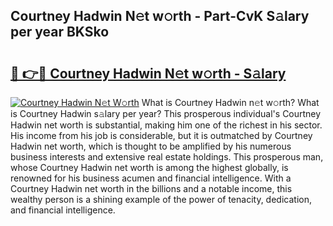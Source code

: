 ## Courtney Hadwin N𝚎t w𝚘rth - Part-CvK S𝚊lary per year BKSko

# <h2><a href="http://gc33y58.nevu.top/?p=Courtney+Hadwin">🔗 👉🔴 Courtney Hadwin N𝚎t w𝚘rth - S𝚊lary</a></h2>

[![Courtney Hadwin N𝚎t W𝚘rth](https://i.imgur.com/Oavwk0R.jpeg)](http://gc33y58.nevu.top/?p=Courtney+Hadwin)
What is Courtney Hadwin n𝚎t w𝚘rth? What is Courtney Hadwin s𝚊lary per year?
This prosperous individual's Courtney Hadwin net worth is substantial, making him one of the richest in his sector. His income from his job is considerable, but it is outmatched by Courtney Hadwin net worth, which is thought to be amplified by his numerous business interests and extensive real estate holdings. This prosperous man, whose Courtney Hadwin net worth is among the highest globally, is renowned for his business acumen and financial intelligence. With a Courtney Hadwin net worth in the billions and a notable income, this wealthy person is a shining example of the power of tenacity, dedication, and financial intelligence.
